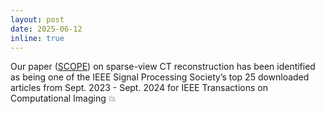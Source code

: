 ```yaml
---
layout: post
date: 2025-06-12 
inline: true
---
```

Our paper ([SCOPE](https://ieeexplore.ieee.org/abstract/document/10143286)) on sparse-view CT reconstruction has been identified as being one of the IEEE Signal Processing Society’s top 25 downloaded articles from Sept. 2023 - Sept. 2024 for IEEE Transactions on Computational Imaging 💥
